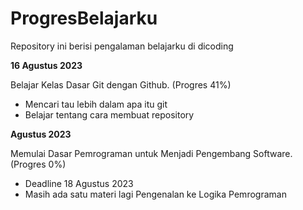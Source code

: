 # ProgresBelajarku
Repository ini berisi pengalaman belajarku di dicoding

**16 Agustus 2023**

Belajar Kelas Dasar Git dengan Github. (Progres 41%)
  * Mencari tau lebih dalam apa itu git
  * Belajar tentang cara membuat repository

**Agustus 2023**

Memulai Dasar Pemrograman untuk Menjadi Pengembang Software. (Progres 0%)
  * Deadline 18 Agustus 2023
  * Masih ada satu materi lagi Pengenalan ke Logika Pemrograman 
  
